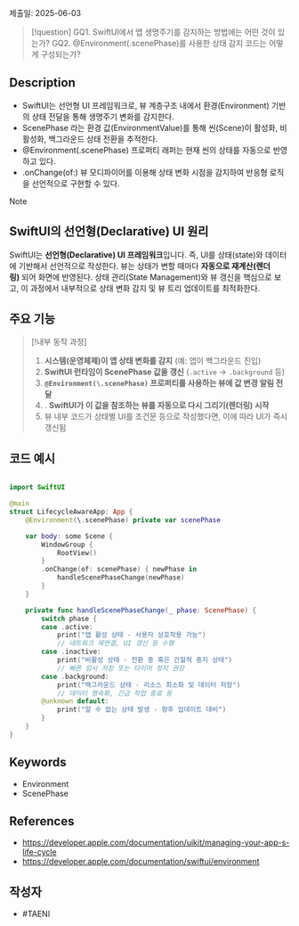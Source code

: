 제출일: 2025-06-03

>[!question]
>GQ1. SwiftUI에서 앱 생명주기를 감지하는 방법에는 어떤 것이 있는가?
>GQ2. @Environment(.scenePhase)를 사용한 상태 감지 코드는 어떻게 구성되는가?

## Description
- SwiftUI는 선언형 UI 프레임워크로, 뷰 계층구조 내에서 환경(Environment) 기반의 상태 전달을 통해 생명주기 변화를 감지한다. 
- ScenePhase 라는 환경 값(EnvironmentValue)를 통해 씬(Scene)이 활성화, 비활성화, 백그라운드 상태 전환을 추적한다.
- @Environment(\.scenePhase) 프로퍼티 래퍼는 현재 씬의 상태를 자동으로 반영하고 있다.
- .onChange(of:) 뷰 모디파이어를 이용해 상태 변화 시점을 감지하여 반응형 로직을 선언적으로 구현할 수 있다.


> [!NOTE]
> ## SwiftUI의 선언형(Declarative) UI 원리
> SwiftUI는 **선언형(Declarative) UI 프레임워크**입니다. 즉, UI를 상태(state)와 데이터에 기반해서 선언적으로 작성한다.
> 뷰는 상태가 변할 때마다 **자동으로 재계산(렌더링)** 되어 화면에 반영된다.
> 상태 관리(State Management)와 뷰 갱신을 핵심으로 보고, 이 과정에서 내부적으로 상태 변화 감지 및 뷰 트리 업데이트를 최적화한다.


## 주요 기능

> [!내부 동작 과정]
> 1. **시스템(운영체제)이 앱 상태 변화를 감지** (예: 앱이 백그라운드 진입)
> 2. **SwiftUI 런타임이 ScenePhase 값을 갱신** (`.active` → `.background` 등)
> 3. **`@Environment(\.scenePhase)` 프로퍼티를 사용하는 뷰에 값 변경 알림 전달**
> 4. . **SwiftUI가 이 값을 참조하는 뷰를 자동으로 다시 그리기(렌더링) 시작**
> 5. 뷰 내부 코드가 상태별 UI를 조건문 등으로 작성했다면, 이에 따라 UI가 즉시 갱신됨

    
## 코드 예시

```swift

import SwiftUI

@main
struct LifecycleAwareApp: App {
    @Environment(\.scenePhase) private var scenePhase

    var body: some Scene {
        WindowGroup {
            RootView()
        }
        .onChange(of: scenePhase) { newPhase in
            handleScenePhaseChange(newPhase)
        }
    }

    private func handleScenePhaseChange(_ phase: ScenePhase) {
        switch phase {
        case .active:
            print("앱 활성 상태 - 사용자 상호작용 가능")
            // 네트워크 재연결, UI 갱신 등 수행
        case .inactive:
            print("비활성 상태 - 전환 중 혹은 간헐적 중지 상태")
            // 빠른 임시 저장 또는 타이머 정지 권장
        case .background:
            print("백그라운드 상태 - 리소스 최소화 및 데이터 저장")
            // 데이터 영속화, 긴급 작업 종료 등
        @unknown default:
            print("알 수 없는 상태 발생 - 향후 업데이트 대비")
        }
    }
}


```

## Keywords
+ Environment
+ ScenePhase

## References
- https://developer.apple.com/documentation/uikit/managing-your-app-s-life-cycle
- https://developer.apple.com/documentation/swiftui/environment

## 작성자
- #TAENI 
